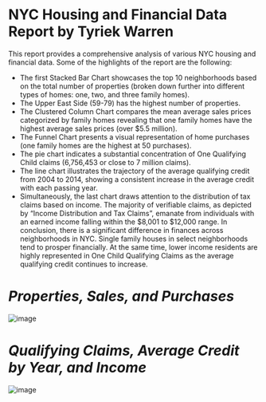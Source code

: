 # **NYC Housing and Financial Data Report by Tyriek Warren**
This report provides a comprehensive analysis of various NYC housing and financial data. Some of the highlights of the report are the following:
- The first Stacked Bar Chart showcases the top 10 neighborhoods based on the total number of
properties (broken down further into different types of homes: one, two, and three family homes).
- The Upper East Side (59-79) has the
highest number of properties.
- The Clustered Column Chart compares the mean average sales prices categorized by family homes
revealing that one family homes have the highest average sales prices (over $5.5 million).
- The Funnel Chart presents a visual
representation of home purchases (one family homes are the highest at 50 purchases).
- The pie chart indicates a substantial concentration of One Qualifying Child claims (6,756,453 or close to 7 million claims).
- The line chart illustrates the trajectory of the average qualifying credit from 2004 to 2014, showing a consistent increase in the average credit with each passing year.
- Simultaneously, the last chart draws attention to the distribution of tax claims based on income. The majority of verifiable claims, as
depicted by “Income Distribution and Tax Claims”, emanate from individuals with an earned income falling within the $8,001 to
$12,000 range.
In conclusion, there is a significant difference in finances across neighborhoods in NYC. Single family houses in select neighborhoods tend to prosper financially. At the same time, lower income residents are highly represented in One Child Qualifying Claims as the average qualifying credit continues to increase.

# *Properties, Sales, and Purchases*
![image](https://github.com/Tyriek-cloud/Power-BI-Financial-Data-Report/assets/62261407/f322db74-e608-4d8f-8340-f60d21120182)

# *Qualifying Claims, Average Credit by Year, and Income*
![image](https://github.com/Tyriek-cloud/Power-BI-Financial-Data-Report/assets/62261407/8d2e027c-1173-4950-87df-1e5ec3e94273)
